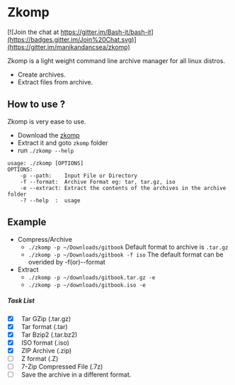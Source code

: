 # Zkomp
[![Join the chat at https://gitter.im/Bash-it/bash-it](https://badges.gitter.im/Join%20Chat.svg)](https://gitter.im/manikandancsea/zkomp)

Zkomp is a light weight command line archive manager for all linux distros.

  - Create archives.
  - Extract files from archive.

## How to use ?

Zkomp is very ease to use. 

- Download the [zkomp](https://github.com/manikandancsea/zkomp/archive/master.zip)
- Extract it and goto `zkomp` folder 
- run `./zkomp --help`

```
usage: ./zkomp [OPTIONS]    
OPTIONS:   
	-p --path:    Input File or Directory   
	-f --format:  Archive Format eg: tar, tar.gz, iso  
	-e --extract: Extract the contents of the archives in the archive folder  
    -? --help  :  usage 
```

## Example

- Compress/Archive
  - `./zkomp -p ~/Downloads/gitbook`  Default format to archive is `.tar.gz`
  - `./zkomp -p ~/Downloads/gitbook -f iso` The default format can be overided by -f(or)--format
- Extract
  - `./zkomp -p ~/downloads/gitbook.tar.gz -e` <br/>
  - `./zkomp -p ~/downloads/gitbook.iso -e`

##### Task List
    
- [x] &nbsp; Tar GZip (.tar.gz)              
- [x] &nbsp; Tar format (.tar)
- [x] &nbsp; Tar Bzip2 (.tar.bz2)
- [x] &nbsp; ISO format (.iso)
- [x] &nbsp; ZIP Archive (.zip)
- [ ] &nbsp; Z format (.Z)
- [ ] &nbsp; 7-Zip Compressed File (.7z)
- [ ] &nbsp; Save the archive in a different format.  
